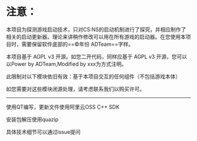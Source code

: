 # 注意：

本项目为探测游戏启动技术，只对CS:NS的启动机制进行了探究，并相应制作了相关的启动更新器。理论来讲稍作修改可以用在所有游戏的启动器。在您使用本项目时，需要保留软件底部的==©年份 ADTeam==字样。

本项目基于 AGPL v3 开源。如您二开代码，同样应基于 AGPL v3 开源，您可以以Power by ADTeam,Modified by xxx为方式注明。

此限制对以下模块依旧有效：基于本项目交互的任何组件（不包括游戏本体）

如您需要对这些模块闭源处理，请考虑联系我们以购买许可。

-------
使用QT编写，更新文件使用阿里云OSS C++ SDK

安装包解压使用quazip

具体技术细节可以通过issue提问
